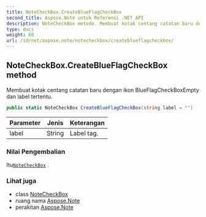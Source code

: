 ```yaml
---
title: NoteCheckBox.CreateBlueFlagCheckBox
second_title: Aspose.Note untuk Referensi .NET API
description: NoteCheckBox metode. Membuat kotak centang catatan baru dengan ikon BlueFlagCheckBoxEmpty dan label tertentu.
type: docs
weight: 60
url: /id/net/aspose.note/notecheckbox/createblueflagcheckbox/
---
```

## NoteCheckBox.CreateBlueFlagCheckBox method

Membuat kotak centang catatan baru dengan ikon BlueFlagCheckBoxEmpty dan label tertentu.

```csharp
public static NoteCheckBox CreateBlueFlagCheckBox(string label = "")
```

| Parameter | Jenis | Keterangan |
| --- | --- | --- |
| label | String | Label tag. |

### Nilai Pengembalian

Itu[`NoteCheckBox`](../) .

### Lihat juga

* class [NoteCheckBox](../)
* ruang nama [Aspose.Note](../../notecheckbox/)
* perakitan [Aspose.Note](../../../)


